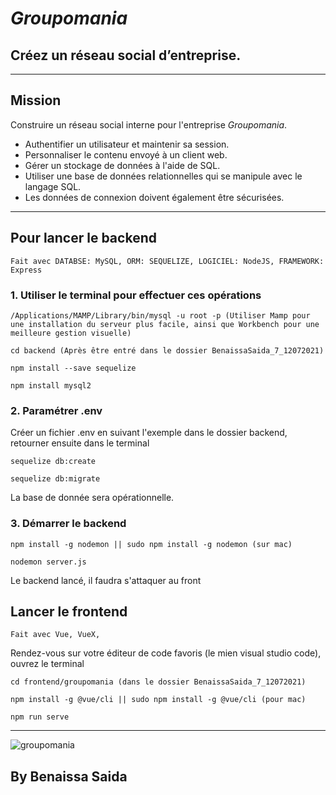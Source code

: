 # *Groupomania*

## Créez un réseau social d’entreprise.

-----------------------

## Mission

Construire un réseau social interne pour l'entreprise *Groupomania*.

- Authentifier un utilisateur et maintenir sa session.
- Personnaliser le contenu envoyé à un client web.
- Gérer un stockage de données à l'aide de SQL.
- Utiliser une base de données relationnelles qui se manipule avec le langage SQL.
- Les données de connexion doivent également être sécurisées. 

***

## Pour lancer le backend 

```
Fait avec DATABSE: MySQL, ORM: SEQUELIZE, LOGICIEL: NodeJS, FRAMEWORK: Express

```

### 1. Utiliser le terminal pour effectuer ces opérations 

```
/Applications/MAMP/Library/bin/mysql -u root -p (Utiliser Mamp pour une installation du serveur plus facile, ainsi que Workbench pour une meilleure gestion visuelle)

cd backend (Après être entré dans le dossier BenaissaSaida_7_12072021)

npm install --save sequelize 

npm install mysql2

```

### 2. Paramétrer .env 

Créer un fichier .env en suivant l'exemple dans le dossier backend, retourner ensuite dans le terminal 

```
sequelize db:create

sequelize db:migrate

```

La base de donnée sera opérationnelle.

### 3. Démarrer le backend

```
npm install -g nodemon || sudo npm install -g nodemon (sur mac)

nodemon server.js

```

Le backend lancé, il faudra s'attaquer au front

## Lancer le frontend

```
Fait avec Vue, VueX, 

```

Rendez-vous sur votre éditeur de code favoris (le mien visual studio code), ouvrez le terminal 

```
cd frontend/groupomania (dans le dossier BenaissaSaida_7_12072021)

npm install -g @vue/cli || sudo npm install -g @vue/cli (pour mac)

npm run serve 

```

***

![groupomania](https://user-images.githubusercontent.com/78473644/140793851-ae0bbd5b-f58a-429b-857d-841442c0239f.gif)


## By Benaissa Saida
